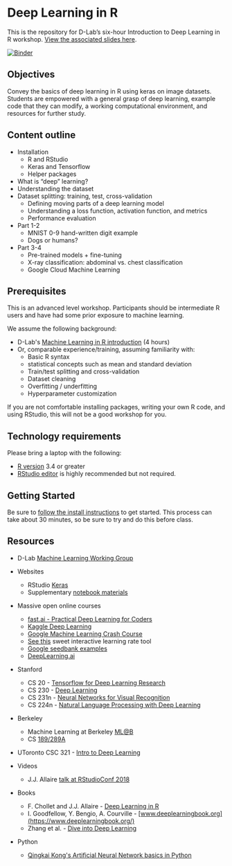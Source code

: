 # Deep Learning in R

This is the repository for D-Lab’s six-hour Introduction to Deep Learning in R workshop. [View the associated slides here](https://dlab-berkeley.github.io/Deep-Learning-in-R/slides.html#1).

[![Binder](http://mybinder.org/badge.svg)](http://beta.mybinder.org/v2/gh/dlab-berkeley/Deep-Learning-in-R/master?urlpath=rstudio)

## Objectives

Convey the basics of deep learning in R using keras on image datasets. Students are empowered with a general grasp of deep learning, example code that they can modify, a working computational environment, and resources for further study.

## Content outline

* Installation
  * R and RStudio
  * Keras and Tensorflow
  * Helper packages
* What is “deep” learning? 
* Understanding the dataset
* Dataset splitting: training, test, cross-validation
  * Defining moving parts of a deep learning model 
  * Understanding a loss function, activation function, and metrics
  * Performance evaluation
* Part 1-2
  * MNIST 0-9 hand-written digit example 
  * Dogs or humans?
* Part 3-4
  * Pre-trained models + fine-tuning
  * X-ray classification: abdominal vs. chest classification
  * Google Cloud Machine Learning

## Prerequisites

This is an advanced level workshop. Participants should be intermediate R users and have had some prior exposure to machine learning.

We assume the following background:

* D-Lab's [Machine Learning in R introduction](https://github.com/dlab-berkeley/Machine-Learning-in-R) (4 hours)
* Or, comparable experience/training, assuming familiarity with:
  * Basic R syntax
  * statistical concepts such as mean and standard deviation
  * Train/test splitting and cross-validation
  * Dataset cleaning
  * Overfitting / underfitting
  * Hyperparameter customization

If you are not comfortable installing packages, writing your own R code, and using RStudio, this will not be a good workshop for you.

## Technology requirements

Please bring a laptop with the following:

* [R version](https://cloud.r-project.org/)
3.4 or greater
* [RStudio editor](https://www.rstudio.com/products/rstudio/download/#download) is
highly recommended but not required.

## Getting Started

Be sure to [follow the install instructions](https://github.com/dlab-berkeley/Deep-Learning-in-R/blob/master/install.txt) to get started. This process can take about 30 minutes, so be sure to try and do this before class. 

## Resources

* D-Lab [Machine Learning Working Group](http://dlab.berkeley.edu/working-groups/machine-learning-working-group-0)

* Websites
    * RStudio [Keras](https://keras.rstudio.com/)
    * Supplementary [notebook materials](https://github.com/jjallaire/deep-learning-with-r-notebooks)

* Massive open online courses
    * [fast.ai - Practical Deep Learning for Coders](https://course.fast.ai/)
    * [Kaggle Deep Learning](https://www.kaggle.com/learn/deep-learning)
    * [Google Machine Learning Crash Course](https://developers.google.com/machine-learning/crash-course/)
    * [See this](https://developers.google.com/machine-learning/crash-course/fitter/graph) sweet interactive learning rate tool
    * [Google seedbank examples](https://tools.google.com/seedbank/seeds)
    * [DeepLearning.ai](https://www.deeplearning.ai/)

* Stanford
    * CS 20 - [Tensorflow for Deep Learning Research](http://web.stanford.edu/class/cs20si/syllabus.html)
    * CS 230 - [Deep Learning](http://cs230.stanford.edu/)
    * CS 231n - [Neural Networks for Visual Recognition](http://cs231n.github.io/)
    * CS 224n - [Natural Language Processing with Deep Learning](http://web.stanford.edu/class/cs224n/)

* Berkeley
    * Machine Learning at Berkeley [ML@B](https://ml.berkeley.edu/)
    * CS [189/289A](https://people.eecs.berkeley.edu/~jrs/189/)

* UToronto CSC 321 - [Intro to Deep Learning](http://www.cs.toronto.edu/~rgrosse/courses/csc321_2018/)

* Videos
    * J.J. Allaire [talk at RStudioConf 2018](https://www.rstudio.com/resources/videos/machine-learning-with-tensorflow-and-r/)

* Books
    * F. Chollet and J.J. Allaire - [Deep Learning in R](https://www.manning.com/books/deep-learning-with-r)
    * I. Goodfellow, Y. Bengio, A. Courville - [www.deeplearningbook.org](https://www.deeplearningbook.org/)
    * Zhang et al. - [Dive into Deep Learning](http://en.diveintodeeplearning.org/) 
    
* Python
    * [Qingkai Kong's Artificial Neural Network basics in Python](https://github.com/qingkaikong/20181129_ANN_basics_DLab)

